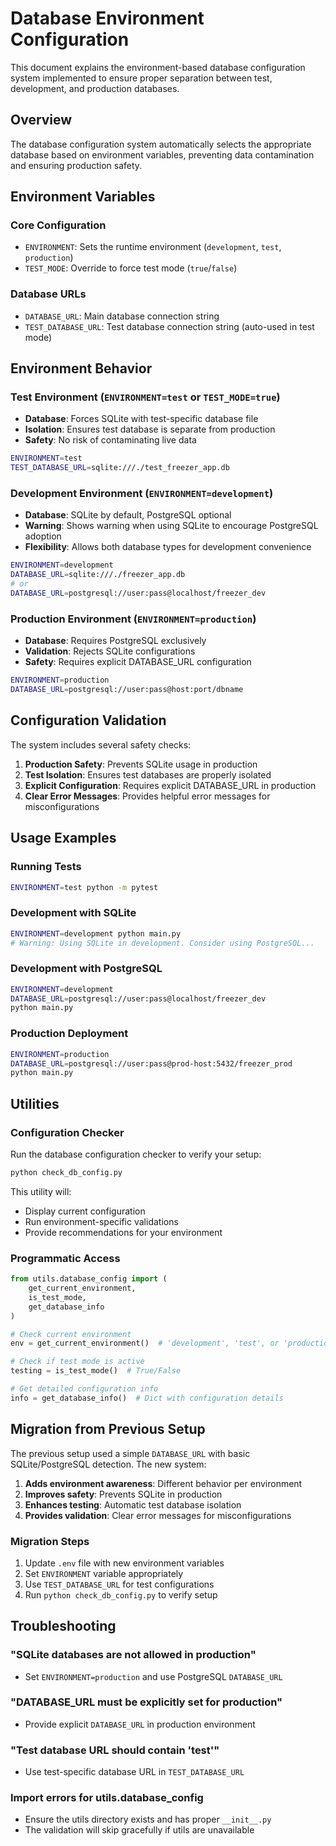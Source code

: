 # Database Environment Configuration

This document explains the environment-based database configuration system implemented to ensure proper separation between test, development, and production databases.

## Overview

The database configuration system automatically selects the appropriate database based on environment variables, preventing data contamination and ensuring production safety.

## Environment Variables

### Core Configuration
- `ENVIRONMENT`: Sets the runtime environment (`development`, `test`, `production`)
- `TEST_MODE`: Override to force test mode (`true`/`false`)

### Database URLs
- `DATABASE_URL`: Main database connection string
- `TEST_DATABASE_URL`: Test database connection string (auto-used in test mode)

## Environment Behavior

### Test Environment (`ENVIRONMENT=test` or `TEST_MODE=true`)
- **Database**: Forces SQLite with test-specific database file
- **Isolation**: Ensures test database is separate from production
- **Safety**: No risk of contaminating live data

```bash
ENVIRONMENT=test
TEST_DATABASE_URL=sqlite:///./test_freezer_app.db
```

### Development Environment (`ENVIRONMENT=development`)
- **Database**: SQLite by default, PostgreSQL optional
- **Warning**: Shows warning when using SQLite to encourage PostgreSQL adoption
- **Flexibility**: Allows both database types for development convenience

```bash
ENVIRONMENT=development
DATABASE_URL=sqlite:///./freezer_app.db
# or
DATABASE_URL=postgresql://user:pass@localhost/freezer_dev
```

### Production Environment (`ENVIRONMENT=production`)
- **Database**: Requires PostgreSQL exclusively
- **Validation**: Rejects SQLite configurations
- **Safety**: Requires explicit DATABASE_URL configuration

```bash
ENVIRONMENT=production
DATABASE_URL=postgresql://user:pass@host:port/dbname
```

## Configuration Validation

The system includes several safety checks:

1. **Production Safety**: Prevents SQLite usage in production
2. **Test Isolation**: Ensures test databases are properly isolated
3. **Explicit Configuration**: Requires explicit DATABASE_URL in production
4. **Clear Error Messages**: Provides helpful error messages for misconfigurations

## Usage Examples

### Running Tests
```bash
ENVIRONMENT=test python -m pytest
```

### Development with SQLite
```bash
ENVIRONMENT=development python main.py
# Warning: Using SQLite in development. Consider using PostgreSQL...
```

### Development with PostgreSQL
```bash
ENVIRONMENT=development
DATABASE_URL=postgresql://user:pass@localhost/freezer_dev
python main.py
```

### Production Deployment
```bash
ENVIRONMENT=production
DATABASE_URL=postgresql://user:pass@prod-host:5432/freezer_prod
python main.py
```

## Utilities

### Configuration Checker
Run the database configuration checker to verify your setup:

```bash
python check_db_config.py
```

This utility will:
- Display current configuration
- Run environment-specific validations
- Provide recommendations for your environment

### Programmatic Access
```python
from utils.database_config import (
    get_current_environment,
    is_test_mode,
    get_database_info
)

# Check current environment
env = get_current_environment()  # 'development', 'test', or 'production'

# Check if test mode is active
testing = is_test_mode()  # True/False

# Get detailed configuration info
info = get_database_info()  # Dict with configuration details
```

## Migration from Previous Setup

The previous setup used a simple `DATABASE_URL` with basic SQLite/PostgreSQL detection. The new system:

1. **Adds environment awareness**: Different behavior per environment
2. **Improves safety**: Prevents SQLite in production
3. **Enhances testing**: Automatic test database isolation
4. **Provides validation**: Clear error messages for misconfigurations

### Migration Steps
1. Update `.env` file with new environment variables
2. Set `ENVIRONMENT` variable appropriately
3. Use `TEST_DATABASE_URL` for test configurations
4. Run `python check_db_config.py` to verify setup

## Troubleshooting

### "SQLite databases are not allowed in production"
- Set `ENVIRONMENT=production` and use PostgreSQL `DATABASE_URL`

### "DATABASE_URL must be explicitly set for production"  
- Provide explicit `DATABASE_URL` in production environment

### "Test database URL should contain 'test'"
- Use test-specific database URL in `TEST_DATABASE_URL`

### Import errors for utils.database_config
- Ensure the utils directory exists and has proper `__init__.py`
- The validation will skip gracefully if utils are unavailable